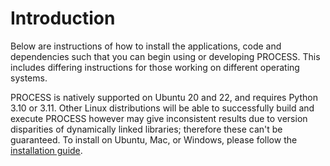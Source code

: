 # Introduction

Below are instructions of how to install the applications, code and dependencies such that you
can begin using or developing PROCESS. This includes differing instructions for those working on
different operating systems.

PROCESS is natively supported on Ubuntu 20 and 22, and requires Python 3.10 or 3.11. Other Linux distributions will be able to successfully
build and execute PROCESS however may give inconsistent results due to version disparities of
dynamically linked libraries; therefore these can't be guaranteed. To install on Ubuntu, Mac, or Windows, please follow the [installation guide](installation-ubuntu.md).
